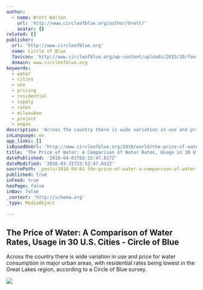 ```yaml
---
author:
  - name: Brett Walton
    url: 'http://www.circleofblue.org/author/brett/'
    avatar: {}
related: []
publisher:
  url: 'http://www.circleofblue.org'
  name: Circle of Blue
  favicon: 'http://www.circleofblue.org/wp-content/uploads/2015/10/favicon.ico'
  domain: www.circleofblue.org
keywords:
  - water
  - cities
  - use
  - pricing
  - residential
  - supply
  - rates
  - milwaukee
  - project
  - vegas
description: 'Across the country there is wide variation in use and price for water consumption in major urban areas, with residential rates being lowest in the Great Lakes region, according to a Circle of Blue survey.'
inLanguage: en
app_links: []
isBasedOnUrl: 'http://www.circleofblue.org/2010/world/the-price-of-water-a-comparison-of-water-rates-usage-in-30-u-s-cities/'
title: 'The Price of Water: A Comparison of Water Rates, Usage in 30 U.S. Cities - Circle of Blue'
datePublished: '2016-04-01T02:32:47.817Z'
dateModified: '2016-03-31T23:52:47.041Z'
sourcePath: _posts/2016-04-01-the-price-of-water-a-comparison-of-water-rates-usage-in-30.md
published: true
inFeed: true
hasPage: false
inNav: false
_context: 'http://schema.org'
_type: MediaObject

---
```

<article style=""><h1>The Price of Water: A Comparison of Water Rates, Usage in 30 U.S. Cities - Circle of Blue</h1><p>Across the country there is wide variation in use and price for water consumption in major urban areas, with residential rates being lowest in the Great Lakes region, according to a Circle of Blue survey.</p><img src="http://www.circleofblue.org/wp-content/uploads/2010/04/Milwaukee-590.jpg" /></article>